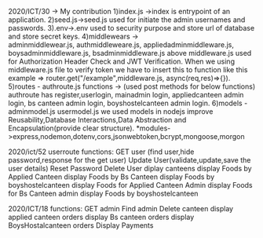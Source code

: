 2020/ICT/30 -> 
 My contribution 
    1)index.js ->index is entrypoint of an application.
    2)seed.js->seed.js used for initiate the admin usernames and passwords.
    3).env->.env used to security purpose and store url of database and store secret keys.
    4)middlewears ->   
         adminmiddlewear.js,
         authmiddleweare.js,
         appliedadminmiddleware.js,
         boysadminmiddleware.js,
         bsadminmiddleware.js
             above middleware.js used for Authorization Header Check and JWT Verification.
             When we using middleware.js file to verify token we have to insert this to function like this
             example => router.get("/example",middleware.js, async(req,res)=>{}).
    5)routes -
         authroute.js
             functions -> (used post methods for below functions)
                 authroute has register,userlogin,
                 mainadmin login,
                 appliedcanteen admin login,
                 bs canteen admin login,
                 boyshostelcanteen admin login.
    6)models -
         adminmodel.js
         usermodel.js
             we used models in nodejs improve Reusability,Database Interactions,Data Abstraction and Encapsulation(provide clear structure).
    *modules->express,nodemon,dotenv,cors,jsonwebtoken,bcrypt,mongoose,morgon          


2020/ict/52
userroute functions:
  GET user (find user,hide password,response for the get user)
  Update User(validate,update,save the user details)
  Reset Password
  Delete User
  diplay canteens
  display Foods by Applied Canteen
  display Foods by Bs Canteen
  display Foods by boyshostelcanteen
  display Foods for Applied Canteen Admin
  display Foods for Bs Canteen admin
  display Foods by boyshostelcanteen

2020/ICT/18
functions:
GET admin
Find admin
Delete canteen
display applied canteen orders
display Bs canteen orders
display BoysHostalcanteen orders
Display Payments
